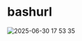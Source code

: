 # bashurl
![2025-06-30 17 53 35](https://github.com/user-attachments/assets/06c0015f-4dca-4053-af7d-1bf840318ebc)
